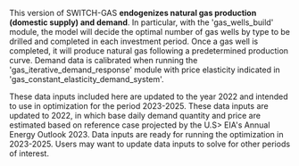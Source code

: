 This version of SWITCH-GAS **endogenizes natural gas production (domestic supply) and demand**. 
In particular, with the 'gas_wells_build' module, the model will decide the optimal number of gas wells 
by type to be drilled and completed in each investment period. Once a gas well is completed, 
it will produce natural gas following a predetermined production curve. 
Demand data is calibrated when running the 'gas_iterative_demand_response' module with 
price elasticity indicated in 'gas_constant_elasticity_demand_system'.

These data inputs included here are updated to the year 2022 and intended to use in optimization for the period 2023-2025.
These data inputs are updated to 2022, in which base daily demand quantity and price are estimated based on 
reference case projected by the U.S> EIA's Annual Energy Outlook 2023.
Data inputs are ready for running the optimization in 2023-2025.
Users may want to update data inputs to solve for other periods of interest.
